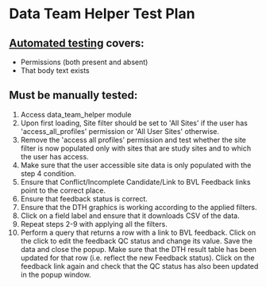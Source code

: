 # Data Team Helper Test Plan

## [Automated testing](https://github.com/aces/Loris/blob/17.1-dev/modules/data_team_helper/test/data_team_helperTest.php) covers:
* Permissions (both present and absent)
* That body text exists

## Must be manually tested:
1. Access data_team_helper module
2. Upon first loading, Site filter should be set to 'All Sites' if the user has 'access_all_profiles' permission or 'All User Sites' otherwise.
3. Remove the 'access all profiles' permission and test whether the site filter is now populated only with sites that are study sites and to which the user has access.
5. Make sure that the user accessible site data is only populated with the  step 4 condition.
6. Ensure that Conflict/Incomplete Candidate/Link to BVL Feedback links point to the correct place.
7. Ensure that feedback status is correct.
8. Ensure that the DTH graphics is working according to the applied filters.
9. Click on a field label and ensure that it downloads CSV of the data.
10. Repeat steps 2-9 with applying all the filters.
11. Perform a query that returns a row with a link to BVL feedback. Click on the click to edit the feedback QC
   status and change its value. Save the data and close the popup. Make sure that the DTH result table has been 
   updated for that row (i.e. reflect the new Feedback status). Click on the feedback link again and check that 
   the QC status has also been updated in the popup window.  
